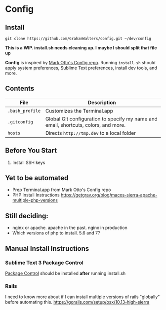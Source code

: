 # Config

## Install
```
git clone https://github.com/GrahamWalters/config.git ~/dev/config
```


**This is a WIP. install.sh needs cleaning up. I maybe I should split that file up**

**Config** is inspired by [Mark Otto's Config repo](https://github.com/mdo/config/). Running `install.sh` should apply system preferences, Sublime Text preferences, install dev tools, and more.

## Contents

| File | Description |
| --- | --- |
| `.bash_profile` | Customizes the Terminal.app |
| `.gitconfig` | Global Git configuration to specify my name and email, shortcuts, colors, and more. |
| `hosts` | Directs `http://tmp.dev` to a local folder |


## Before You Start

1. Install SSH keys


## Yet to be automated

- Prep Terminal.app from Mark Otto's Config repo
- PHP Install Instructions https://getgrav.org/blog/macos-sierra-apache-multiple-php-versions

## Still deciding:
- nginx or apache. apache in the past. nginx in production
- Which versions of php to install. 5.6 and 7?


## Manual Install Instructions

### Sublime Text 3 Package Control
[Package Control](https://packagecontrol.io/installation) should be installed **after** running install.sh

### Rails
I need to know more about if I can install multiple versions of rails "globally" before automating this.
https://gorails.com/setup/osx/10.13-high-sierra
